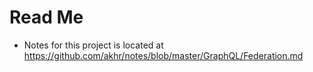 # Read Me

-   Notes for this project is located at https://github.com/akhr/notes/blob/master/GraphQL/Federation.md
